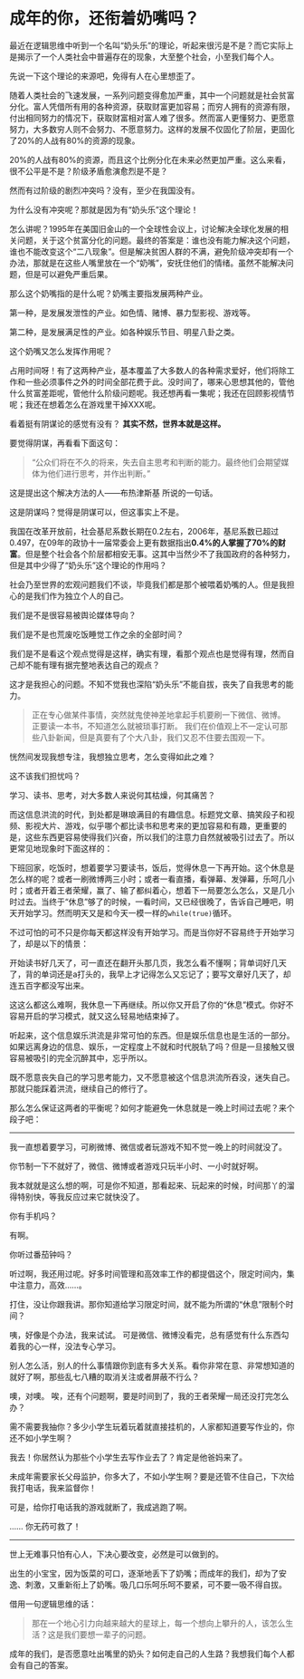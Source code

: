 # 成年的你，还衔着奶嘴吗？

最近在逻辑思维中听到一个名叫“奶头乐”的理论，听起来很污是不是？而它实际上是揭示了一个人类社会中普遍存在的现象，大至整个社会，小至我们每个人。

先说一下这个理论的来源吧，免得有人在心里想歪了。

随着人类社会的飞速发展，一系列问题变得愈加严重，其中一个问题就是社会贫富分化。富人凭借所有用的各种资源，获取财富更加容易；而穷人拥有的资源有限，付出相同努力的情况下，获取财富相对富人难了很多。然而富人更懂努力、更愿意努力，大多数穷人则不会努力、不愿意努力。这样的发展不仅固化了阶层，更固化了20%的人战有80%的资源的现象。

20%的人战有80%的资源，而且这个比例分化在未来必然更加严重。这么来看，很不公平是不是？阶级矛盾愈演愈烈是不是？

然而有过阶级的剧烈冲突吗？没有，至少在我国没有。

为什么没有冲突呢？那就是因为有“奶头乐”这个理论！

怎么讲呢？1995年在美国旧金山的一个全球性会议上，讨论解决全球化发展的相关问题，关于这个贫富分化的问题。最终的答案是：谁也没有能力解决这个问题，谁也不能改变这个“二八现象”。但是解决贫困人群的不满，避免阶级冲突却有一个办法，那就是在这些人嘴里放在一个“奶嘴”，安抚住他们的情绪。虽然不能解决问题，但是可以避免严重后果。

那么这个奶嘴指的是什么呢？奶嘴主要指发展两种产业。

第一种，是发展发泄性的产业。如色情、赌博、暴力型影视、游戏等。

第二种，是发展满足性的产业。如各种娱乐节目、明星八卦之类。

这个奶嘴又怎么发挥作用呢？

占用时间呀！有了这两种产业，基本覆盖了大多数人的各种需求爱好，他们将除工作和一些必须事件之外的时间全部花费于此。没时间了，哪来心思想其他的，管他什么贫富差距呢，管他什么阶级问题呢。我还想再看一集呢；我还在回顾影视情节呢；我还在想着怎么在游戏里干掉XXX呢。

看着挺有阴谋论的感觉有没有？ **其实不然，世界本就是这样。**

要觉得阴谋，再看看下面这句：

> “公众们将在不久的将来，失去自主思考和判断的能力。最终他们会期望媒体为他们进行思考，并作出判断。”

这是提出这个解决方法的人——布热津斯基 所说的一句话。

这是阴谋吗？觉得是阴谋可以，但这事实上不是。

我国在改革开放前，社会基尼系数长期在0.2左右，2006年，基尼系数已超过0.497，在09年的政协十一届常委会上更有数据指出**0.4%的人掌握了70%的财富**。但是整个社会各个阶层都相安无事。这其中当然少不了我国政府的各种努力，但是其中少得了“奶头乐”这个理论的作用吗？

社会乃至世界的宏观问题我们不谈，毕竟我们都是那个被喂着奶嘴的人。但是我担心的是我们作为独立个人的自己。

我们是不是很容易被舆论媒体导向？

我们是不是也荒废吃饭睡觉工作之余的全部时间？

我们是不是看这个观点觉得是这样，确实有理，看那个观点也是觉得有理，然而自己却不能有理有据完整地表达自己的观点？

这才是我担心的问题。不知不觉我也深陷“奶头乐”不能自拔，丧失了自我思考的能力。

> 正在专心做某件事情，突然就鬼使神差地拿起手机要刷一下微信、微博。
> 正要读一本书，不知道怎么就被琐事打断。
> 我们在价值观上不一定认可那些八卦新闻，但是真要有了个大八卦，我们又忍不住要去围观一下。

恍然间发现我想专注，我想独立思考，怎么变得如此之难？

这不该我们担忧吗？

学习、读书、思考，对大多数人来说何其枯燥，何其痛苦？

而这信息洪流的时代，到处都是琳琅满目的有趣信息。标题党文章、搞笑段子和视频、影视大片、游戏，似乎哪个都比读书和思考来的更加容易和有趣，更重要的是，这些东西更容易使得我们兴奋，所以我们的注意力自然就被吸引过去了。所以更常见地现象时下面这样的：

下班回家，吃饭时，想着要学习要读书，饭后，觉得休息一下再开始。这个休息是怎么样的呢？或者一刷微博两三小时；或者一看直播，看弹幕、发弹幕，乐呵几小时；或者开着王者荣耀，赢了、输了都纠着心，想着下一局要怎么怎么，又是几小时过去。当终于“休息”够了的时候，一看时间，又已经很晚了，告诉自己睡吧，明天开始学习。然而明天又是和今天一模一样的`while(true)`循环。

不过可怕的可不只是你每天都这样没有开始学习。而是当你好不容易终于开始学习了，却是以下的情景：

开始读书好几天了，可一直还在翻开头那几页，我怎么看不懂啊；背单词好几天了，背的单词还是a打头的，我早上才记得怎么又忘记了；要写文章好几天了，却连五百字都没写出来。

这这么都这么难啊，我休息一下再继续。所以你又开启了你的“休息”模式。你好不容易开启的学习模式，就又这么轻易地结束掉了。

听起来，这个信息娱乐洪流是非常可怕的东西。但是娱乐信息也是生活的一部分。如果远离身边的信息、娱乐，一定程度上不就和时代脱轨了吗？但是一旦接触又很容易被吸引的完全沉醉其中，忘乎所以。

既不愿意丧失自己的学习思考能力，又不愿意被这个信息洪流所吞没，迷失自己。那就只能踩着洪流，继续自己的修行了。

那么怎么保证这两者的平衡呢？如何才能避免一休息就是一晚上时间过去呢？来个段子吧：

---

我一直想着要学习，可刷微博、微信或者玩游戏不知不觉一晚上的时间就没了。

你节制一下不就好了，微信、微博或者游戏只玩半小时、一小时就好啊。

我本就就是这么想的啊，可是你不知道，那看起来、玩起来的时候，时间那丫的溜得特别快，等我反应过来它就快没了。

你有手机吗？

有啊。

你听过番茄钟吗？

听过啊，我还用过呢。好多时间管理和高效率工作的都提倡这个，限定时间内，集中注意力，高效……。

打住，没让你跟我讲。那你知道给学习限定时间，就不能为所谓的“休息”限制个时间？

咦，好像是个办法，我来试试。 可是微信、微博没看完，总有感觉有什么东西勾着我的心一样，没法专心学习。

别人怎么活，别人的什么事情跟你到底有多大关系。看你非常在意、非常想知道的就好了啊，那些乱七八糟的取消关注或者屏蔽不行么？

噢，对噢。 唉，还有个问题啊，要是时间到了，我的王者荣耀一局还没打完怎么办？

需不需要我抽你？多少小学生玩着玩着就直接挂机的，人家都知道要写作业的，你还不如小学生啊？

我去！你居然认为那些个小学生去写作业去了？肯定是他爸妈来了。

未成年需要家长父母监护，你多大了，不如小学生啊？要是还管不住自己，下次给我打电话，我来监督你！

可是，给你打电话我的游戏就断了，我成逃跑了啊。

…… 你无药可救了！

---

世上无难事只怕有心人，下决心要改变，必然是可以做到的。

出生的小宝宝，因为饭菜的可口，逐渐地丢下了奶嘴；而成年的我们，却为了安逸、刺激，又重新衔上了奶嘴。吸几口乐呵乐呵不要紧，可不要一吸不得自拔。

借用一句逻辑思维的话：

> 那在一个地心引力向越来越大的星球上，每一个想向上攀升的人，该怎么生活？这是我们要想一辈子的问题。

成年的我们，是否愿意吐出嘴里的奶头？如何走自己的人生路？我想我们每个人都会有自己的答案。
